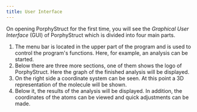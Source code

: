 ```yaml
---
title: User Interface
---
```

On opening PorphyStruct for the first time, you will see the *Graphical User Interface* (GUI) of PorphyStruct which is divided into four main parts.

1. The menu bar is located in the upper part of the program and is used to control the program's functions. Here, for example, an analysis can be started.
2. Below there are three more sections, one of them shows the logo of PorphyStruct. Here the graph of the finished analysis will be displayed. 
3. On the right side a coordinate system can be seen. At this point a 3D representation of the molecule will be shown.
4. Below it, the results of the analysis will be displayed. In addition, the coordinates of the atoms can be viewed and quick adjustments can be made.